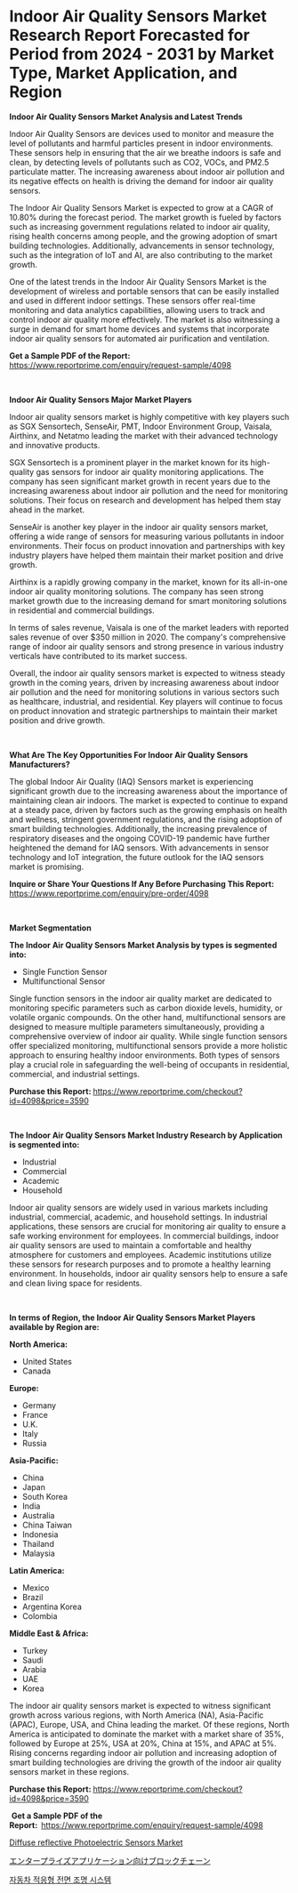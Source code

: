 <p><h1>Indoor Air Quality Sensors Market Research Report Forecasted for Period from 2024 -  2031 by Market Type, Market Application, and Region</h1></p><p><strong>Indoor Air Quality Sensors Market Analysis and Latest Trends</strong></p>
<p><p>Indoor Air Quality Sensors are devices used to monitor and measure the level of pollutants and harmful particles present in indoor environments. These sensors help in ensuring that the air we breathe indoors is safe and clean, by detecting levels of pollutants such as CO2, VOCs, and PM2.5 particulate matter. The increasing awareness about indoor air pollution and its negative effects on health is driving the demand for indoor air quality sensors.</p><p>The Indoor Air Quality Sensors Market is expected to grow at a CAGR of 10.80% during the forecast period. The market growth is fueled by factors such as increasing government regulations related to indoor air quality, rising health concerns among people, and the growing adoption of smart building technologies. Additionally, advancements in sensor technology, such as the integration of IoT and AI, are also contributing to the market growth.</p><p>One of the latest trends in the Indoor Air Quality Sensors Market is the development of wireless and portable sensors that can be easily installed and used in different indoor settings. These sensors offer real-time monitoring and data analytics capabilities, allowing users to track and control indoor air quality more effectively. The market is also witnessing a surge in demand for smart home devices and systems that incorporate indoor air quality sensors for automated air purification and ventilation.</p></p>
<p><strong>Get a Sample PDF of the Report:&nbsp;</strong> <a href="https://www.reportprime.com/enquiry/request-sample/4098">https://www.reportprime.com/enquiry/request-sample/4098</a></p>
<p>&nbsp;</p>
<p><strong>Indoor Air Quality Sensors Major Market Players</strong></p>
<p><p>Indoor air quality sensors market is highly competitive with key players such as SGX Sensortech, SenseAir, PMT, Indoor Environment Group, Vaisala, Airthinx, and Netatmo leading the market with their advanced technology and innovative products.</p><p>SGX Sensortech is a prominent player in the market known for its high-quality gas sensors for indoor air quality monitoring applications. The company has seen significant market growth in recent years due to the increasing awareness about indoor air pollution and the need for monitoring solutions. Their focus on research and development has helped them stay ahead in the market.</p><p>SenseAir is another key player in the indoor air quality sensors market, offering a wide range of sensors for measuring various pollutants in indoor environments. Their focus on product innovation and partnerships with key industry players have helped them maintain their market position and drive growth.</p><p>Airthinx is a rapidly growing company in the market, known for its all-in-one indoor air quality monitoring solutions. The company has seen strong market growth due to the increasing demand for smart monitoring solutions in residential and commercial buildings.</p><p>In terms of sales revenue, Vaisala is one of the market leaders with reported sales revenue of over $350 million in 2020. The company's comprehensive range of indoor air quality sensors and strong presence in various industry verticals have contributed to its market success.</p><p>Overall, the indoor air quality sensors market is expected to witness steady growth in the coming years, driven by increasing awareness about indoor air pollution and the need for monitoring solutions in various sectors such as healthcare, industrial, and residential. Key players will continue to focus on product innovation and strategic partnerships to maintain their market position and drive growth.</p></p>
<p>&nbsp;</p>
<p><strong>What Are The Key Opportunities For Indoor Air Quality Sensors Manufacturers?</strong></p>
<p><p>The global Indoor Air Quality (IAQ) Sensors market is experiencing significant growth due to the increasing awareness about the importance of maintaining clean air indoors. The market is expected to continue to expand at a steady pace, driven by factors such as the growing emphasis on health and wellness, stringent government regulations, and the rising adoption of smart building technologies. Additionally, the increasing prevalence of respiratory diseases and the ongoing COVID-19 pandemic have further heightened the demand for IAQ sensors. With advancements in sensor technology and IoT integration, the future outlook for the IAQ sensors market is promising.</p></p>
<p><strong>Inquire or Share Your Questions If Any Before Purchasing This Report:</strong> <a href="https://www.reportprime.com/enquiry/pre-order/4098">https://www.reportprime.com/enquiry/pre-order/4098</a></p>
<p>&nbsp;</p>
<p><strong>Market Segmentation</strong></p>
<p><strong>The Indoor Air Quality Sensors Market Analysis by types is segmented into:</strong></p>
<p><ul><li>Single Function Sensor</li><li>Multifunctional Sensor</li></ul></p>
<p><p>Single function sensors in the indoor air quality market are dedicated to monitoring specific parameters such as carbon dioxide levels, humidity, or volatile organic compounds. On the other hand, multifunctional sensors are designed to measure multiple parameters simultaneously, providing a comprehensive overview of indoor air quality. While single function sensors offer specialized monitoring, multifunctional sensors provide a more holistic approach to ensuring healthy indoor environments. Both types of sensors play a crucial role in safeguarding the well-being of occupants in residential, commercial, and industrial settings.</p></p>
<p><strong>Purchase this Report:&nbsp;</strong><a href="https://www.reportprime.com/checkout?id=4098&price=3590">https://www.reportprime.com/checkout?id=4098&price=3590</a></p>
<p>&nbsp;</p>
<p><strong>The Indoor Air Quality Sensors Market Industry Research by Application is segmented into:</strong></p>
<p><ul><li>Industrial</li><li>Commercial</li><li>Academic</li><li>Household</li></ul></p>
<p><p>Indoor air quality sensors are widely used in various markets including industrial, commercial, academic, and household settings. In industrial applications, these sensors are crucial for monitoring air quality to ensure a safe working environment for employees. In commercial buildings, indoor air quality sensors are used to maintain a comfortable and healthy atmosphere for customers and employees. Academic institutions utilize these sensors for research purposes and to promote a healthy learning environment. In households, indoor air quality sensors help to ensure a safe and clean living space for residents.</p></p>
<p>&nbsp;</p>
<p><strong>In terms of Region, the Indoor Air Quality Sensors Market Players available by Region are:</strong></p>
<p>
    <p> <strong> North America: </strong>
        <ul>
            <li>United States</li>
            <li>Canada</li>
        </ul>
        </p> 
    <p> <strong> Europe: </strong>
        <ul>
            <li>Germany</li>
            <li>France</li>
            <li>U.K.</li>
            <li>Italy</li>
            <li>Russia</li>
        </ul>
        </p> 
    <p> <strong> Asia-Pacific: </strong>
        <ul>
            <li>China</li>
            <li>Japan</li>
            <li>South Korea</li>
            <li>India</li>
            <li>Australia</li>
            <li>China Taiwan</li>
            <li>Indonesia</li>
            <li>Thailand</li>
            <li>Malaysia</li>
        </ul>
        </p> 
    <p> <strong> Latin America: </strong>
        <ul>
            <li>Mexico</li>
            <li>Brazil</li>
            <li>Argentina Korea</li>
            <li>Colombia</li>
        </ul>
        </p> 
    <p> <strong> Middle East & Africa: </strong>
        <ul>
            <li>Turkey</li>
            <li>Saudi</li>
            <li>Arabia</li>
            <li>UAE</li>
            <li>Korea</li>
        </ul>
    </p>
    </p>
<p><p>The indoor air quality sensors market is expected to witness significant growth across various regions, with North America (NA), Asia-Pacific (APAC), Europe, USA, and China leading the market. Of these regions, North America is anticipated to dominate the market with a market share of 35%, followed by Europe at 25%, USA at 20%, China at 15%, and APAC at 5%. Rising concerns regarding indoor air pollution and increasing adoption of smart building technologies are driving the growth of the indoor air quality sensors market in these regions.</p></p>
<p><strong>Purchase this Report: </strong><a href="https://www.reportprime.com/checkout?id=4098&price=3590">https://www.reportprime.com/checkout?id=4098&price=3590</a></p>
<p>&nbsp;<strong>Get a Sample PDF of the Report:&nbsp;&nbsp;</strong><a href="https://www.reportprime.com/enquiry/request-sample/4098">https://www.reportprime.com/enquiry/request-sample/4098</a></p>
<p><strong></strong></p>
<p><p><a href="https://github.com/FassouRP/Market-Research-Report-List-4/blob/main/diffuse-reflective-photoelectric-sensors-market.md">Diffuse reflective Photoelectric Sensors Market</a></p><p><a href="https://github.com/nxboeu02965442/Market-Research-Report-List-1/blob/main/477690414960.md">エンタープライズアプリケーション向けブロックチェーン</a></p><p><a href="https://medium.com/@hulk678678/%EC%9E%90%EB%8F%99%EC%B0%A8-%EC%A0%81%EC%9D%91%ED%98%95-%EC%A0%84%EB%B0%A9-%EC%A1%B0%EB%AA%85-%EC%8B%9C%EC%8A%A4%ED%85%9C-%EC%8B%9C%EC%9E%A5-%EC%8B%9C%EC%9E%A5-%EC%A0%90%EC%9C%A0%EC%9C%A8-%EC%8B%9C%EC%9E%A5-%EB%8F%99%ED%96%A5-%EB%B0%8F-%EB%AF%B8%EB%9E%98-%EC%84%B1%EC%9E%A5-%ED%83%90%EC%83%89-9027910ba870">자동차 적응형 전면 조명 시스템</a></p></p>